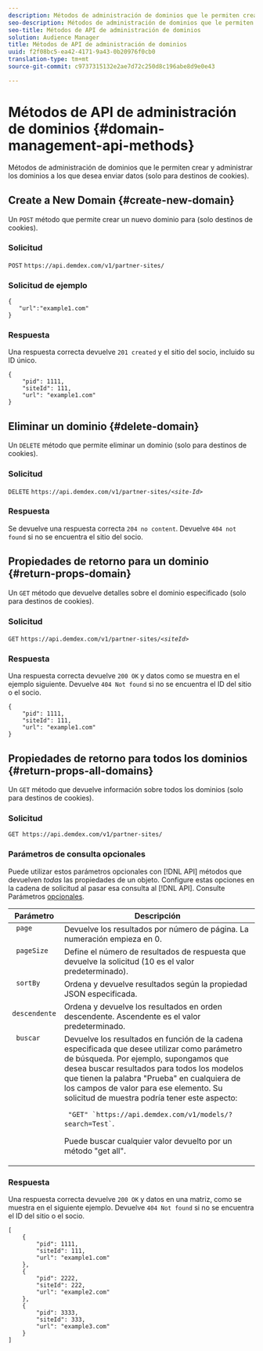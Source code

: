 ```yaml
---
description: Métodos de administración de dominios que le permiten crear y administrar los dominios a los que desea enviar datos (solo para destinos de cookies).
seo-description: Métodos de administración de dominios que le permiten crear y administrar los dominios a los que desea enviar datos (solo para destinos de cookies).
seo-title: Métodos de API de administración de dominios
solution: Audience Manager
title: Métodos de API de administración de dominios
uuid: f2f08bc5-ea42-4171-9a43-0b20976f0cb0
translation-type: tm+mt
source-git-commit: c9737315132e2ae7d72c250d8c196abe8d9e0e43

---
```



# Métodos de API de administración de dominios {#domain-management-api-methods}

Métodos de administración de dominios que le permiten crear y administrar los dominios a los que desea enviar datos (solo para destinos de cookies).

<!-- c_partner_site.xml -->

## Create a New Domain {#create-new-domain}

Un `POST` método que permite crear un nuevo dominio para (solo destinos de cookies).

<!-- r_post_new_partner_site.xml -->

### Solicitud

`POST` `https://api.demdex.com/v1/partner-sites/`

### Solicitud de ejemplo

```
{
   "url":"example1.com"
}
```

### Respuesta

Una respuesta correcta devuelve `201 created` y el sitio del socio, incluido su ID único.

```
{
    "pid": 1111,
    "siteId": 111,
    "url": "example1.com"
}
```

## Eliminar un dominio {#delete-domain}

Un `DELETE` método que permite eliminar un dominio (solo para destinos de cookies).

<!-- r_delete_partner_site.xml -->

### Solicitud

`DELETE` `https://api.demdex.com/v1/partner-sites/`*`<site-Id>`*

### Respuesta

Se devuelve una respuesta correcta `204 no content`. Devuelve `404 not found` si no se encuentra el sitio del socio.

## Propiedades de retorno para un dominio {#return-props-domain}

Un `GET` método que devuelve detalles sobre el dominio especificado (solo para destinos de cookies).

<!-- r_get_partner_site.xml -->

### Solicitud

`GET` `https://api.demdex.com/v1/partner-sites/`*`<siteId>`*

### Respuesta

Una respuesta correcta devuelve `200 OK` y datos como se muestra en el ejemplo siguiente. Devuelve `404 Not found` si no se encuentra el ID del sitio o el socio.

```
{
    "pid": 1111,
    "siteId": 111,
    "url": "example1.com"
}
```

## Propiedades de retorno para todos los dominios {#return-props-all-domains}

Un `GET` método que devuelve información sobre todos los dominios (solo para destinos de cookies).

<!-- r_get_partner_sites.xml -->

### Solicitud

`GET https://api.demdex.com/v1/partner-sites/`

### Parámetros de consulta opcionales

Puede utilizar estos parámetros opcionales con [!DNL API] métodos que devuelven *todas* las propiedades de un objeto. Configure estas opciones en la cadena de solicitud al pasar esa consulta al [!DNL API]. Consulte Parámetros [opcionales](../../api/rest-api-main/aam-api-getting-started.md#optional-api-query-parameters).

<table id="table_B05A8EE22C9A4C72B84A8479E1AB7D0A"> 
 <thead> 
  <tr> 
   <th colname="col1" class="entry"> Parámetro </th> 
   <th colname="col2" class="entry"> Descripción </th> 
  </tr>
 </thead>
 <tbody> 
  <tr valign="top"> 
   <td colname="col1"><code> page</code> </td> 
   <td colname="col2"> Devuelve los resultados por número de página. La numeración empieza en 0. </td> 
  </tr> 
  <tr valign="top"> 
   <td colname="col1"><code> pageSize</code> </td> 
   <td colname="col2"> Define el número de resultados de respuesta que devuelve la solicitud (10 es el valor predeterminado). </td>
  </tr>
  <tr valign="top"> 
   <td colname="col1"><code> sortBy</code> </td> 
   <td colname="col2"> Ordena y devuelve resultados según la propiedad JSON especificada. </td>
  </tr>
  <tr valign="top"> 
   <td colname="col1"><code> descendente</code> </td>
   <td colname="col2"> Ordena y devuelve los resultados en orden descendente. Ascendente es el valor predeterminado. </td>
  </tr>
  <tr valign="top">
   <td colname="col1"><code> buscar</code> </td>
   <td colname="col2">Devuelve los resultados en función de la cadena especificada que desee utilizar como parámetro de búsqueda. Por ejemplo, supongamos que desea buscar resultados para todos los modelos que tienen la palabra "Prueba" en cualquiera de los campos de valor para ese elemento. Su solicitud de muestra podría tener este aspecto: <p><code> "GET" `https://api.demdex.com/v1/models/?search=Test`</code>. </p> <p>Puede buscar cualquier valor devuelto por un método "get all". </p> </td>
  </tr> 
 </tbody> 
</table>

### Respuesta

Una respuesta correcta devuelve `200 OK` y datos en una matriz, como se muestra en el siguiente ejemplo. Devuelve `404 Not found` si no se encuentra el ID del sitio o el socio.

```
[
    {
        "pid": 1111,
        "siteId": 111,
        "url": "example1.com"
    },
    {
        "pid": 2222,
        "siteId": 222,
        "url": "example2.com"
    },
    {
        "pid": 3333,
        "siteId": 333,
        "url": "example3.com"
    }
]
```
